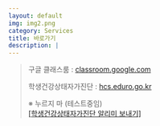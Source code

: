 ```yaml
---
layout: default
img: img2.png
category: Services
title: 바로가기
description: |
---
```

> 구글 클래스룸 : <a href="https://classroom.google.com/">classroom.google.com</a>   
>                            
> 학생건강상태자가진단 : <a href = "https://hcs.eduro.go.kr/">hcs.eduro.go.kr</a>           
>           
> ※ 누르지 마 (테스트중임)          
> <a href='javascript:void(0);'    onClick="sendLinkDefault()"> [학생건강상태자가진단 알리미 보내기]</a>          

<script type="text/JavaScript" src="https://developers.kakao.com/sdk/js/kakao.min.js"></script>
<script>
    Kakao.init('be7b6525600965cb3f7b82d7b6ebef24');
    try {
        function sendLink() {
            Kakao.Link.createDefaultButton({
            container: '#CONTAINER_ID',
            objectType: 'feed',
            content: {
                title: '학생건강상태자가진단',
                description: '',
                imageUrl:'',
                link: {
                mobileWebUrl: 'https://bundang-ms-2021.github.io',
                androidExecParams: 'oncl',
                },
            },
            buttons: [
                    {
                        title: '바로 가기',
                        link: {
                        mobileWebUrl: 'https://hcs.eduro.go.kr/',
                        webUrl: 'https://hcs.eduro.go.kr/',
                        },
                    },
                ]
            });
        }
        window.kakaoDemoCallback && window.kakaoDemoCallback() 
    }
    catch(e) { 
        window.kakaoDemoException && window.kakaoDemoException(e) 
    }

</script>

<script>
try {
  function sendLinkDefault() {
    Kakao.init('be7b6525600965cb3f7b82d7b6ebef24')
    Kakao.Link.sendDefault({
      objectType: 'feed',
      content: {
        title: '딸기 치즈 케익',
        description: '#케익 #딸기 #삼평동 #카페 #분위기 #소개팅',
        imageUrl:
          'http://k.kakaocdn.net/dn/Q2iNx/btqgeRgV54P/VLdBs9cvyn8BJXB3o7N8UK/kakaolink40_original.png',
        link: {
          mobileWebUrl: 'https://developers.kakao.com',
          webUrl: 'https://developers.kakao.com',
        },
      },
      social: {
        likeCount: 286,
        commentCount: 45,
        sharedCount: 845,
      },
      buttons: [
        {
          title: '웹으로 보기',
          link: {
            mobileWebUrl: 'https://developers.kakao.com',
            webUrl: 'https://developers.kakao.com',
          },
        },
        {
          title: '앱으로 보기',
          link: {
            mobileWebUrl: 'https://developers.kakao.com',
            webUrl: 'https://developers.kakao.com',
          },
        },
      ],
    })
  }
; window.kakaoDemoCallback && window.kakaoDemoCallback() }
catch(e) { window.kakaoDemoException && window.kakaoDemoException(e) }
</script>

<!--
<script type="text/javascript">
    function sendLinkTest() {
        Kakao.init("be7b6525600965cb3f7b82d7b6ebef24");
        Kakao.Link.sendCustom({
            templateId: [51770]
        });
    }
</script>-->